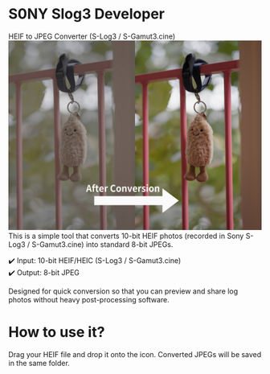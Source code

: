 # S0NY Slog3 Developer
HEIF to JPEG Converter (S-Log3 / S-Gamut3.cine)
![image](https://github.com/MiFanDev/s0ny-slog3-developer/blob/main/demo.jpg)
This is a simple tool that converts 10-bit HEIF photos (recorded in Sony S-Log3 / S-Gamut3.cine) into standard 8-bit JPEGs.

✔️ Input: 10-bit HEIF/HEIC (S-Log3 / S-Gamut3.cine)  
✔️ Output: 8-bit JPEG

Designed for quick conversion so that you can preview and share log photos without heavy post-processing software.

# How to use it?
Drag your HEIF file and drop it onto the icon. Converted JPEGs will be saved in the same folder.  


